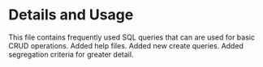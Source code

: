 # Details and Usage
This file contains frequently used SQL queries that can are used for basic CRUD operations.
Added help files.
Added new create queries.
Added segregation criteria for greater detail.
